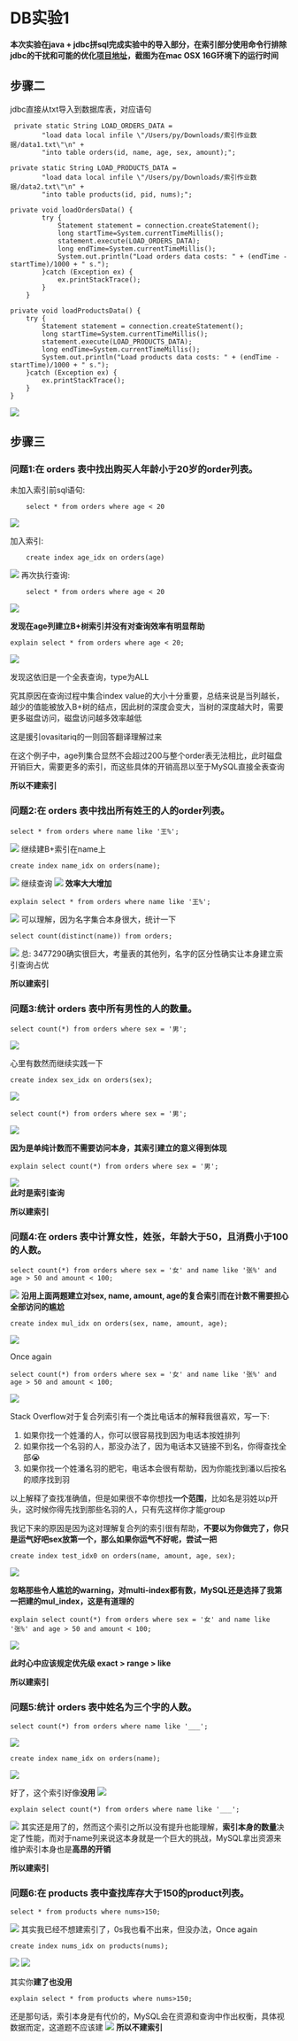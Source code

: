 # DB实验1
**本次实验在java + jdbc拼sql完成实验中的导入部分，在索引部分使用命令行排除jdbc的干扰和可能的优化[项目地址](https://github.com/Pypy233/DB2)，截图为在mac OSX 16G环境下的运行时间**
## 步骤二
jdbc直接从txt导入到数据库表，对应语句

	 private static String LOAD_ORDERS_DATA =
            "load data local infile \"/Users/py/Downloads/索引作业数据/data1.txt\"\n" +
            "into table orders(id, name, age, sex, amount);";

    private static String LOAD_PRODUCTS_DATA =
            "load data local infile \"/Users/py/Downloads/索引作业数据/data2.txt\"\n" +
            "into table products(id, pid, nums);";

	private void loadOrdersData() {
	        try {
	            Statement statement = connection.createStatement();
	            long startTime=System.currentTimeMillis();
	            statement.execute(LOAD_ORDERS_DATA);
	            long endTime=System.currentTimeMillis();
	            System.out.println("Load orders data costs: " + (endTime - startTime)/1000 + " s.");
	        }catch (Exception ex) {
	            ex.printStackTrace();
	        }
	    }

    private void loadProductsData() {
        try {
            Statement statement = connection.createStatement();
            long startTime=System.currentTimeMillis();
            statement.execute(LOAD_PRODUCTS_DATA);
            long endTime=System.currentTimeMillis();
            System.out.println("Load products data costs: " + (endTime - startTime)/1000 + " s.");
        }catch (Exception ex) {
            ex.printStackTrace();
        }
    }

![](img/load.png)


## 步骤三
### 问题1:在 orders 表中找出购买人年龄小于20岁的order列表。

未加入索引前sql语句:
		
		select * from orders where age < 20

![](img/1_1.png)
	
加入索引:
		
		create index age_idx on orders(age)
![](img/1_2.png)
再次执行查询:

		select * from orders where age < 20
![](img/1_3.png)		

**发现在age列建立B+树索引并没有对查询效率有明显帮助**
	  
	explain select * from orders where age < 20;
![](img/1_4.png)

发现这依旧是一个全表查询，type为ALL

究其原因在查询过程中集合index value的大小十分重要，总结来说是当列越长，越少的值能被放入B+树的结点，因此树的深度会变大，当树的深度越大时，需要更多磁盘访问，磁盘访问越多效率越低

这是援引ovasitariq的一则回答翻译理解过来

在这个例子中，age列集合显然不会超过200与整个order表无法相比，此时磁盘开销巨大，需要更多的索引，而这些具体的开销高昂以至于MySQL直接全表查询

**所以不建索引**

### 问题2:在 orders 表中找出所有姓王的人的order列表。
	select * from orders where name like '王%';
![](img/2_1.png)
继续建B+索引在name上
	
	create index name_idx on orders(name);
![](img/2_2.png)
继续查询
![](img/2_3.png)
**效率大大增加**
	
	explain select * from orders where name like '王%';

![](img/2_5.png)
可以理解，因为名字集合本身很大，统计一下
		
	select count(distinct(name)) from orders;
![](img/2_4.png)
总: 3477290确实很巨大，考量表的其他列，名字的区分性确实让本身建立索引查询占优

**所以建索引**
### 问题3:统计 orders 表中所有男性的人的数量。
	select count(*) from orders where sex = '男';
![](img/3_1.png)

心里有数然而继续实践一下

	create index sex_idx on orders(sex);
![](img/3_2.png)

	select count(*) from orders where sex = '男';

![](img/3_3.png)

**因为是单纯计数而不需要访问本身，其索引建立的意义得到体现**
	
	explain select count(*) from orders where sex = '男';
![](img/3_4.png)	
**此时是索引查询**

**所以建索引**
### 问题4:在 orders 表中计算女性，姓张，年龄大于50，且消费小于100的人数。
	select count(*) from orders where sex = '女' and name like '张%' and age > 50 and amount < 100;
![](img/4_1.png)
**沿用上面两题建立对sex, name, amount, age的复合索引而在计数不需要担心全部访问的尴尬**

	create index mul_idx on orders(sex, name, amount, age);
![](img/4_2.png)
	
Once again

	select count(*) from orders where sex = '女' and name like '张%' and age > 50 and amount < 100;
	
![](img/4_3.png)

Stack Overflow对于复合列索引有一个类比电话本的解释我很喜欢，写一下:

1. 如果你找一个姓潘的人，你可以很容易找到因为电话本按姓排列
2. 如果你找一个名羽的人，那没办法了，因为电话本又链接不到名，你得查找全部😭
3. 如果你找一个姓潘名羽的肥宅，电话本会很有帮助，因为你能找到潘以后按名的顺序找到羽

以上解释了查找准确值，但是如果很不幸你想找**一个范围**，比如名是羽姓以p开头，这时候你得先找到那些名羽的人，只有先这样你才能group

我记下来的原因是因为这对理解复合列的索引很有帮助，**不要以为你做完了，你只是运气好吧sex放第一个，那么如果你运气不好呢，尝试一把**

	create index test_idx0 on orders(name, amount, age, sex);
![](img/4_4.png)

**忽略那些令人尴尬的warning，对multi-index都有数，MySQL还是选择了我第一把建的mul_index，这是有道理的**

	explain select count(*) from orders where sex = '女' and name like '张%' and age > 50 and amount < 100;
![](img/4_5.png)

**此时心中应该规定优先级 exact > range > like**

**所以建索引**

### 问题5:统计 orders 表中姓名为三个字的人数。
	select count(*) from orders where name like '___';
![](img/5_1.png)
	
	create index name_idx on orders(name);
![](img/5_2.png)

好了，这个索引好像**没用**
![](img/5_3.png)
	
	explain select count(*) from orders where name like '___';
![](img/5_4.png)
其实还是用了的，然而这个索引之所以没有提升也能理解，**索引本身的数量**决定了性能，而对于name列来说这本身就是一个巨大的挑战，MySQL拿出资源来维护索引本身也是**高昂的开销**

**所以建索引**

### 问题6:在 products 表中查找库存大于150的product列表。	select * from products where nums>150;
	
![](img/6_1.png)
	其实我已经不想建索引了，0s我也看不出来，但没办法，Once again

	create index nums_idx on products(nums);
![](img/6_2.png)
![](img/6_3.png)

其实你**建了也没用**

	explain select * from products where nums>150;

还是那句话，索引本身是有代价的，MySQL会在资源和查询中作出权衡，具体视数据而定，这道题不应该建
![](img/6_5.png)
**所以不建索引**
	